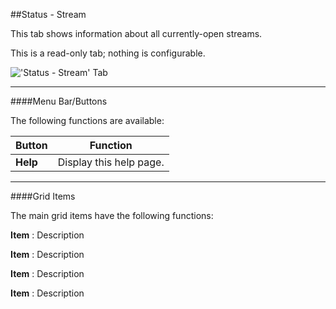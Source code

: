 ##Status - Stream

This tab shows information about all currently-open streams.

This is a read-only tab; nothing is configurable.

!['Status - Stream' Tab](static/img/doc/statusstream.png)

---

####Menu Bar/Buttons

The following functions are available:

Button        | Function
--------------|---------
**Help**      | Display this help page.

---

####Grid Items

The main grid items have the following functions:

**Item**
: Description

**Item**
: Description

**Item**
: Description

**Item**
: Description
